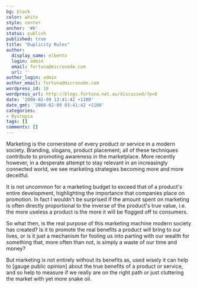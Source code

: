 ```yaml
---
bg: black
color: white
style: center
anchor: '#6'
status: publish
published: true
title: "Duplicity Rules"
author:
  display_name: elbento
  login: admin
  email: fortuna@micronode.com
  url: ''
author_login: admin
author_email: fortuna@micronode.com
wordpress_id: 10
wordpress_url: http://blogs.fortuna.net.au/discussed/?p=8
date: '2008-02-09 13:41:42 +1100'
date_gmt: '2008-02-09 03:41:42 +1100'
categories:
- Dystopia
tags: []
comments: []
---
```


Marketing is the cornerstone of every product or service in a modern society. Branding, slogans, product placement; all of these techniques contribute to promoting awareness in the marketplace. More recently however, in a desperate attempt to stay relevant in an increasingly connected world, we see marketing strategies becoming more and more deceitful.

It is not uncommon for a marketing budget to exceed that of a product's entire development, highlighting the importance that companies place on promotion. In fact I wouldn't be surprised if the amount spent on marketing is often directly proportional to the inverse of the product's true value, i.e. the more useless a product is the more it will be flogged off to consumers.

So what then,  is the real purpose of this marketing machine modern society has created? Is it to promote the real benefits a product will bring to our lives, or is it just a mechanism for fooling us into parting with our wealth for something that, more often than not, is simply a waste of our time and money?

But marketing is not entirely without its benefits as, used wisely it can help to [gauge public opinion] about the true benefits of a product or service, and so help to measure if we really are on the right path or just cluttering the market with yet more snake oil.

[guage public opinion]: http://blogs.fortuna.net.au/discussed/?p=7
